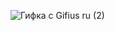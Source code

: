 ![Гифка с Gifius ru (2)](https://github.com/user-attachments/assets/3d8f4bcd-ef55-4ab2-8416-4e904dec2a4a)
